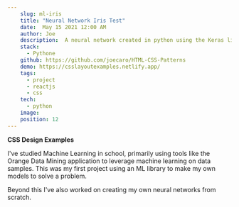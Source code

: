 ```yaml
---
    slug: ml-iris
    title: "Neural Network Iris Test"
    date:  May 15 2021 12:00 AM
    author: Joe
    description:  A neural network created in python using the Keras library to learn the common Iris set.
    stack: 
      - Pythone
    github: https://github.com/joecaro/HTML-CSS-Patterns
    demo: https://csslayoutexamples.netlify.app/
    tags:
      - project
      - reactjs
      - css
    tech:
      - python
    image: 
    position: 12
---
```


**CSS Design Examples**

I've studied Machine Learning in school, primarily using tools like the Orange Data Mining application to leverage machine learning on data samples. This was my first project using an ML library to make my own models to solve a problem.

Beyond this I've also worked on creating my own neural networks from scratch.
